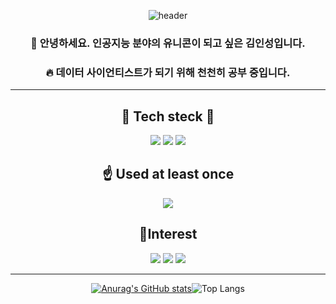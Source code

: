 <div align="center">
 
![header](https://capsule-render.vercel.app/api?type=cylinder&color=auto&height=100&section=header&text=제%20깃허브에%20오신%20것을%20환영합니다.&fontSize=40)
 
 ### 🦄 안녕하세요. 인공지능 분야의 유니콘이 되고 싶은 김인성입니다.
 ### 🔥 데이터 사이언티스트가 되기 위해 천천히 공부 중입니다.

 ---

📝 Tech steck 📝
-----------
 
<img src="https://img.shields.io/badge/Python-white?style=flat&logo=Python&logoColor=3776AB"/>
<img src="https://img.shields.io/badge/TensorFlow-darkgreen?style=flat&logo=TensorFlow&logoColor=FF6F00"/>
 <img src="https://img.shields.io/badge/pandas-skyblue?style=flat&logo=pandas&logoColor=150458"/>

 
☝️ Used at least once
 -----------
 
 <img src="https://img.shields.io/badge/Android Studio-gray?style=flat-square&logo=Android Studio&logoColor=3DDC84"/>
 
 
 🔦Interest
 -----------
 <img src="https://img.shields.io/badge/ChatBot-purple?style=flat-square&logo=ChatBot&logoColor=FFD000"/>
 <img src="https://img.shields.io/badge/Android-gray?style=flat-square&logo=Android&logoColor=3DDC84"/>
 <img src="https://img.shields.io/badge/GitHub-majenta?style=flat-square&logo=GitHub&logoColor=181717"/>
 
 
 ---
 [![Anurag's GitHub stats](https://github-readme-stats.vercel.app/api?username=khdbsfdk&show_icons=true&theme=highcontrast)](https://github.com/anuraghazra/github-readme-stats)![Top Langs](https://github-readme-stats.vercel.app/api/top-langs/?username=khdbsfdk&layout=compact&theme=highcontrast)
 </div>
